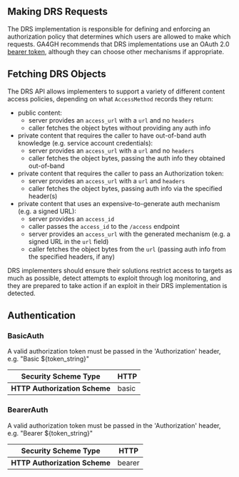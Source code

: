 ## Making DRS Requests

The DRS implementation is responsible for defining and enforcing an authorization policy that determines which users are allowed to make which requests. GA4GH recommends that DRS implementations use an OAuth 2.0 [bearer token](https://oauth.net/2/bearer-tokens/), although they can choose other mechanisms if appropriate.

## Fetching DRS Objects

The DRS API allows implementers to support a variety of different content access policies, depending on what `AccessMethod` records they return:

* public content:
    * server provides an `access_url` with a `url` and no `headers`
    * caller fetches the object bytes without providing any auth info
* private content that requires the caller to have out-of-band auth knowledge (e.g. service account credentials):
    * server provides an `access_url` with a `url` and no `headers`
    * caller fetches the object bytes, passing the auth info they obtained out-of-band
* private content that requires the caller to pass an Authorization token:
    * server provides an `access_url` with a `url` and `headers`
    * caller fetches the object bytes, passing auth info via the specified header(s)
* private content that uses an expensive-to-generate auth mechanism (e.g. a signed URL):
    * server provides an `access_id`
    * caller passes the `access_id` to the `/access` endpoint
    * server provides an `access_url` with the generated mechanism (e.g. a signed URL in the `url` field)
    * caller fetches the object bytes from the `url` (passing auth info from the specified headers, if any)

DRS implementers should ensure their solutions restrict access to targets as much as possible, detect attempts to exploit through log monitoring, and they are prepared to take action if an exploit in their DRS implementation is detected.

## Authentication

### BasicAuth

A valid authorization token must be passed in the 'Authorization' header, e.g. "Basic ${token_string}"

| Security Scheme Type | HTTP |
|----------------------|------|
| **HTTP Authorization Scheme** | basic |

### BearerAuth

A valid authorization token must be passed in the 'Authorization' header, e.g. "Bearer ${token_string}"

| Security Scheme Type | HTTP |
|----------------------|------|
| **HTTP Authorization Scheme** | bearer |
